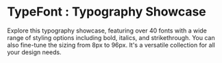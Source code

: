# TypeFont : Typography Showcase

Explore this typography showcase, featuring over 40 fonts with a wide range of styling options including bold, italics, and strikethrough. You can also fine-tune the sizing from 8px to 96px. It's a versatile collection for all your design needs.
